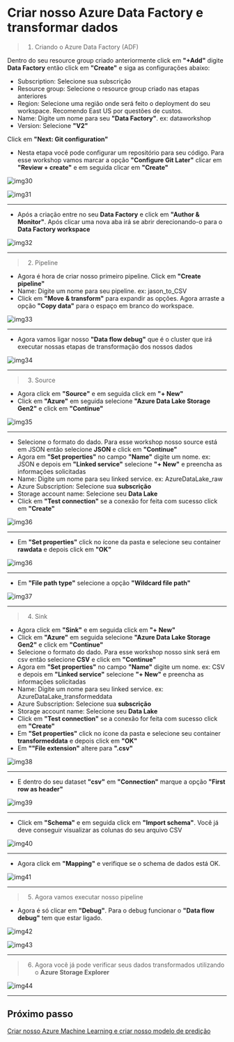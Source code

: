 # Criar nosso Azure Data Factory e transformar dados

> 1. Criando o Azure Data Factory (ADF)

Dentro do seu resource group criado anteriormente click em **"+Add"** digite **Data Factory** então click em **"Create"** e siga as configurações abaixo:

- Subscription: Selecione sua subscrição
- Resource group: Selecione o resource group criado nas etapas anteriores
- Region: Selecione uma região onde será feito o deployment do seu workspace. Recomendo East US por questões de custos.
- Name: Digite um nome para seu **"Data Factory"**. ex: dataworkshop 
- Version: Selecione **"V2"**

Click em **"Next: Git configuration"**

- Nesta etapa você pode configurar um repositório para seu código. Para esse workshop vamos marcar a opção **"Configure Git Later"** clicar em **"Review + create"** e em seguida clicar em **"Create"**

![img30](/img/datafactory1.png)

![img31](/img/datafactory2.png)
___

- Após a criação entre no seu **Data Factory** e click em **"Author & Monitor"**. Após clicar uma nova aba irá se abrir derecionando-o para o **Data Factory workspace**

![img32](/img/datafactory3.png)
___

> 2. Pipeline

- Agora é hora de criar nosso primeiro pipeline. Click em **"Create pipeline"**
- Name: Digite um nome para seu pipeline. ex: jason_to_CSV
- Click em **"Move & transform"** para expandir as opções. Agora arraste a opção **"Copy data"** para o espaço em branco do workspace.

![img33](/img/datafactory4.png)
___

- Agora vamos ligar nosso **"Data flow debug"** que é o cluster que irá executar nossas etapas de transformação dos nossos dados

![img34](/img/dataflowdebug1.png)
___

> 3. Source

- Agora click em **"Source"** e em seguida click em **"+ New"**
- Click em **"Azure"** em seguida selecione **"Azure Data Lake Storage Gen2"** e click em **"Continue"**

![img35](/img/datasource1.png)
___

- Selecione o formato do dado. Para esse workshop nosso source está em JSON então selecione **JSON** e click em **"Continue"**
- Agora em **"Set properties"** no campo **"Name"** digite um nome. ex: JSON e depois em **"Linked service"** selecione **"+ New"** e preencha as informações solicitadas
- Name: Digite um nome para seu linked service. ex: AzureDataLake_raw
- Azure Subscription: Selecione sua **subscrição**
- Storage account name: Selecione seu **Data Lake**
- Click em **"Test connection"** se a conexão for feita com sucesso click em **"Create"**

![img36](/img/datasource2.png)
___

- Em **"Set properties"** click no ícone da pasta e selecione seu container **rawdata** e depois click em **"OK"**

![img36](/img/datasource3.png)
___

- Em **"File path type"** selecione a opção **"Wildcard file path"**

![img37](/img/datasource4.png)
___

> 4. Sink 

- Agora click em **"Sink"** e em seguida click em **"+ New"**
- Click em **"Azure"** em seguida selecione **"Azure Data Lake Storage Gen2"** e click em **"Continue"**
- Selecione o formato do dado. Para esse workshop nosso sink será em csv então selecione **CSV** e click em **"Continue"**
- Agora em **"Set properties"** no campo **"Name"** digite um nome. ex: CSV e depois em **"Linked service"** selecione **"+ New"** e preencha as informações solicitadas
- Name: Digite um nome para seu linked service. ex: AzureDataLake_transformeddata
- Azure Subscription: Selecione sua **subscrição**
- Storage account name: Selecione seu **Data Lake**
- Click em **"Test connection"** se a conexão for feita com sucesso click em **"Create"**
- Em **"Set properties"** click no ícone da pasta e selecione seu container **transformeddata** e depois click em **"OK"**
- Em **""File extension"** altere para **".csv"**

![img38](/img/sinkdata1.png)
___

- E dentro do seu dataset **"csv"** em **"Connection"** marque a opção **"First row as header"**

![img39](/img/sinkdata2.png)
___

- Click em **"Schema"** e em seguida click em **"Import schema"**. Você já deve conseguir visualizar as colunas do seu arquivo CSV

![img40](/img/sinkdata3.png)
___

- Agora click em **"Mapping"** e verifique se o schema de dados está OK.

![img41](/img/datamapping1.png)
___

> 5. Agora vamos executar nosso pipeline

- Agora é só clicar em **"Debug"**. Para o debug funcionar o **"Data flow debug"** tem que estar ligado.

![img42](/img/debug1.png)

![img43](/img/debug2.png)
___

> 6. Agora você já pode verificar seus dados transformados utilizando o **Azure Storage Explorer**

![img44](/img/explorer4.png)
___

## Próximo passo

[Criar nosso Azure Machine Learning e criar nosso modelo de predição](./ml.md)